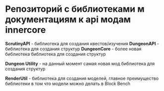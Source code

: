 # Репозиторий с библиотеками м документациям к api модам innercore 

**ScrutinyAPI** - библиотека для создания квестов/изучения 
**DungeonAPI** - библиотека для создания структур 
**DungeonCore** - более новая библиотека библиотека для создания структур 

**Dungeon Utility** - на данный момент самая новая мод библиотека для создания структур 

**RenderUtil** - библиотека для создания моделей, главное преимущество библиотеки в том что модели можно делать в Block Bench 